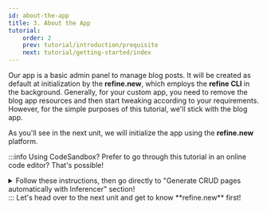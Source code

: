 ```yaml
---
id: about-the-app
title: 3. About the App
tutorial:
    order: 2
    prev: tutorial/introduction/prequisite
    next: tutorial/getting-started/index
---
```


Our app is a basic admin panel to manage blog posts. It will be created as default at initialization by the **refine.new**, which employs the **refine CLI** in the background. Generally, for your custom app, you need to remove the blog app resources and then start tweaking according to your requirements. However, for the simple purposes of this tutorial, we'll stick with the blog app.

As you'll see in the next unit, we will initialize the app using the **refine.new** platform.

:::info Using CodeSandbox?
Prefer to go through this tutorial in an online code editor? That's possible!

<details>

<summary>Follow these instructions, then go directly to "Generate CRUD pages automatically with Inferencer" section!</summary>

**Set up StackBlitz**

<UIConditional is="mui">

1. Click [here](https://codesandbox.io/embed/github/refinedev/refine/tree/master/examples/template-mui?file=src%2FApp.tsx) to open the Material UI template.

</UIConditional>

2. Click “Sign in” on the top right to log in using your GitHub credentials.

3. In the upper left of the StackBlitz editor window, click the "fork" button to fork the template (save to your own account dashboard).

<UIConditional is="mui">

4. After the project loads, you will see a live preview of the “refine-mui-boilerplate” starter.

</UIConditional>

**Make Changes**

<UIConditional is="mui">

In the files panel, click on `src/App.tsx` to open it. Afterwards, go to this part of the tutorial to learn how to make changes to this file: [Generate CRUD pages automatically with Inferencer](/docs/tutorial/getting-started/mui/generate-crud-pages/)

</UIConditional>

**Create a GitHub Repository**

1. Press the "Connect Repository" button at the top of your list of files, enter a new name for your repository, and click "Create repo & push".

2. When you have changes to be commit to GitHub, a “Commit” button will appear at the top left of your workspace. Clicking on this will allow you to enter a commit message, and update your repository.

**What's next?**

<UIConditional is="mui">

Now you can navigate to [Generate CRUD pages automatically with Inferencer](/docs/tutorial/getting-started/mui/generate-crud-pages) to start building with **refine**!

</UIConditional>

</details>
:::

<Checklist>

<ChecklistItem id="getting-started">
Let's head over to the next unit and get to know **refine.new** first!
</ChecklistItem>

</Checklist>
